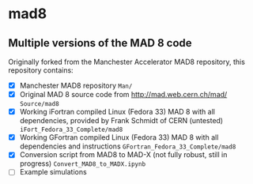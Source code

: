 # mad8
## Multiple versions of the MAD 8 code

Originally forked from the Manchester Accelerator MAD8 repository, this repository contains:
- [x] Manchester  MAD8 repository ```Man/```
- [x] Original MAD 8 source code from http://mad.web.cern.ch/mad/ ```Source/mad8```
- [x] Working iFortran compiled Linux (Fedora 33) MAD 8 with all dependencies, provided by Frank Schmidt of CERN (untested) ```iFort_Fedora_33_Complete/mad8```
- [x] Working GFortran compiled Linux (Fedora 33) MAD 8 with all dependencies and instructions ```GFortran_Fedora_33_Complete/mad8```
- [x] Conversion script from MAD8 to MAD-X (not fully robust, still in progress) ```Convert_MAD8_to_MADX.ipynb```
- [ ] Example simulations
